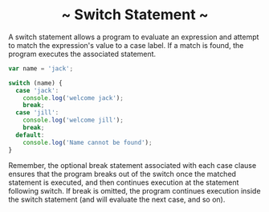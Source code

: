 <h1 align='center'>~ Switch Statement ~</h1>

<p>A switch statement allows a program to evaluate an expression and attempt to match the expression's value to a case label. If a match is found, the program executes the associated statement.</p>

```javascript
var name = 'jack';

switch (name) {
  case 'jack':
    console.log('welcome jack');
    break;
  case 'jill':
    console.log('welcome jill');
    break;
  default:
    console.log('Name cannot be found');
}
```

<p>Remember, the optional break statement associated with each case clause ensures that the program breaks out of the switch once the matched statement is executed, and then continues execution at the statement following switch. If break is omitted, the program continues execution inside the switch statement (and will evaluate the next case, and so on).</p>

